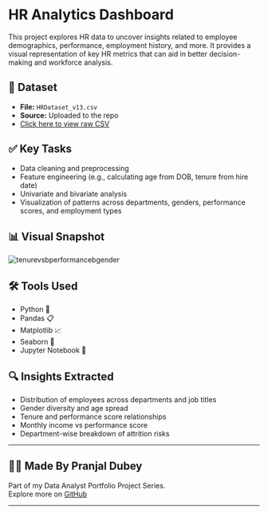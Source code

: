 # HR Analytics Dashboard

This project explores HR data to uncover insights related to employee demographics, performance, employment history, and more. It provides a visual representation of key HR metrics that can aid in better decision-making and workforce analysis.

## 📂 Dataset

- **File:** `HRDataset_v13.csv`  
- **Source:** Uploaded to the repo  
- [Click here to view raw CSV](https://raw.githubusercontent.com/Pranjal-dubey49/HR-Analytics-Dashboard/refs/heads/main/HRDataset_v13.csv)

## ✅ Key Tasks

- Data cleaning and preprocessing  
- Feature engineering (e.g., calculating age from DOB, tenure from hire date)  
- Univariate and bivariate analysis  
- Visualization of patterns across departments, genders, performance scores, and employment types

## 📊 Visual Snapshot

![tenurevsbperformancebgender](tenurevsperformancebgender.jpg)


## 🛠️ Tools Used

- Python 🐍
- Pandas 📋
- Matplotlib 📈
- Seaborn 🎨
- Jupyter Notebook 📓

## 🔍 Insights Extracted

- Distribution of employees across departments and job titles  
- Gender diversity and age spread  
- Tenure and performance score relationships  
- Monthly income vs performance score  
- Department-wise breakdown of attrition risks  

---

## 👨‍💻 Made By Pranjal Dubey

Part of my Data Analyst Portfolio Project Series.  
Explore more on [GitHub](https://github.com/Pranjal-dubey49)

---
